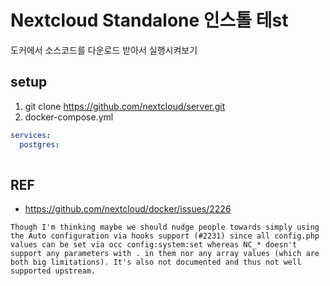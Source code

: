 # Nextcloud Standalone 인스톨 테st

도커에서 소스코드를 다운로드 받아서 실행시켜보기

## setup

1. git clone https://github.com/nextcloud/server.git
2. docker-compose.yml
```yml
services:
  postgres:
    
```

## REF
- https://github.com/nextcloud/docker/issues/2226
```
Though I'm thinking maybe we should nudge people towards simply using the Auto configuration via hooks support (#2231) since all config.php values can be set via occ config:system:set whereas NC_* doesn't support any parameters with . in them nor any array values (which are both big limitations). It's also not documented and thus not well supported upstream.
```
